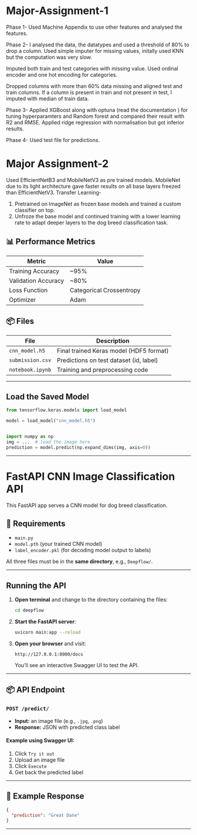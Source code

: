 # Major-Assignment-1

Phase 1- Used Machine Appendix to use other features and analysed the features.

Phase 2- I analysed the data, the datatypes and used a threshold of 80% to drop a column. Used simple imputer for missing values, initally used KNN but the computation was very slow.

Imputed both train and test categories with missing value. Used ordinal encoder and one hot encoding for categories.

Dropped columns with more than 60% data missing and aligned test and train columns. If a column is present in train and not present in test, I imputed with median of train data.

Phase 3- Applied XGBoost along with optuna (read the documentation ) for tuning hyperparamters and Random forest and compared their result with R2 and RMSE. Applied ridge regression with normalisation but got inferior results.

Phase 4- Used test file for predictions.

# Major Assignment-2

Used EfficientNetB3 and MobileNetV3 as pre trained models. MobileNet due to its light architecture gave faster results on all base layers freezed than EfficientNetV3.
Transfer Learning-
1)  Pretrained on ImageNet as frozen base models and trained a custom classifier on top.
2) Unfroze the base model and continued training with a lower learning rate to adapt deeper layers to the dog breed classification task.

## 📊 Performance Metrics

| Metric              | Value       |
|---------------------|-------------|
| Training Accuracy   | ~95%        |
| Validation Accuracy | ~80%        |
| Loss Function       | Categorical Crossentropy |
| Optimizer           | Adam        |

## 📦 Files

| File              | Description                                |
|-------------------|--------------------------------------------|
| `cnn_model.h5`    | Final trained Keras model (HDF5 format)    |
| `submission.csv`  | Predictions on test dataset (id, label)    |
| `notebook.ipynb`  | Training and preprocessing code            |

---
## Load the Saved Model

```python
from tensorflow.keras.models import load_model

model = load_model("cnn_model.h5")


import numpy as np
img = ...  # load the image here 
prediction = model.predict(np.expand_dims(img, axis=0))
```
------

# FastAPI CNN Image Classification API

This FastAPI app serves a CNN model for dog breed classification.

## 📁 Requirements

- `main.py`
- `model.pth` (your trained CNN model)
- `label_encoder.pkl` (for decoding model output to labels)

All three files must be in the **same directory**, e.g., `Deepflow/`.

---

## Running the API

1. **Open terminal** and change to the directory containing the files:

   ```bash
   cd deepflow
   ```

2. **Start the FastAPI server**:

   ```bash
   uvicorn main:app --reload
   ```

3. **Open your browser** and visit:

   ```
   http://127.0.0.1:8000/docs
   ```

   You’ll see an interactive Swagger UI to test the API.

---

## 📦 API Endpoint

### `POST /predict/`

- **Input:** an image file (e.g., `.jpg`, `.png`)
- **Response:** JSON with predicted class label

#### Example using Swagger UI:

1. Click `Try it out`
2. Upload an image file
3. Click `Execute`
4. Get back the predicted label 

---

## 📝 Example Response

```json
{
  "prediction": "Great Dane"
}
```

---







